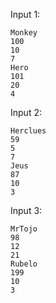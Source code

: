 Input 1:
```
Monkey
100
10
7
Hero
101
20
4
```
Input 2:
```
Herclues
59
5
7
Jeus
87
10
3
```
Input 3:
```
MrTojo
98
12
21
Rubelo
199
10
3
```
